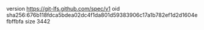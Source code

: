 version https://git-lfs.github.com/spec/v1
oid sha256:676b118fdca5bdea02dc4f1da801d59383906c17a1b782ef1d2d1604efbffbfa
size 3442
